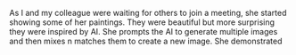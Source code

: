 As I and my colleague were waiting for others to join a meeting, she started showing some of her paintings. They were beautiful but more surprising they were inspired by AI. She prompts the AI to generate multiple images and then mixes n matches them to create a new image. She demonstrated 